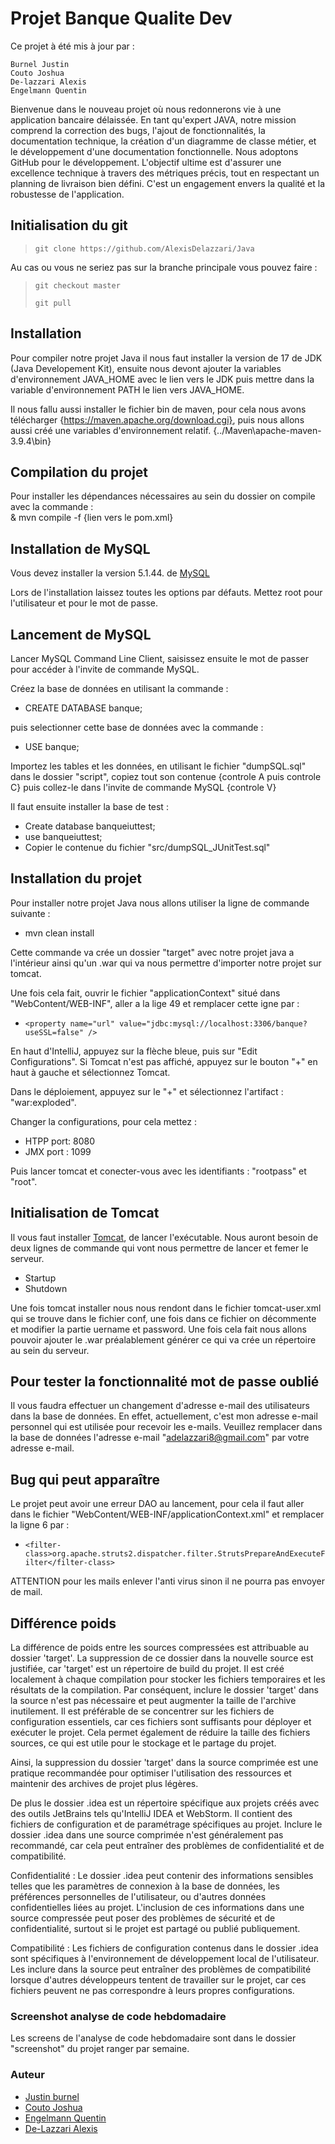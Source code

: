 # Projet Banque Qualite Dev

Ce projet à été mis à jour par :
    
    Burnel Justin
    Couto Joshua
    De-lazzari Alexis
    Engelmann Quentin

Bienvenue dans le nouveau projet où nous redonnerons vie à une application bancaire délaissée. En tant qu'expert JAVA, notre mission comprend la correction des bugs, l'ajout de fonctionnalités, la documentation technique, la création d'un diagramme de classe métier, et le développement d'une documentation fonctionnelle. Nous adoptons GitHub pour le développement. L'objectif ultime est d'assurer une excellence technique à travers des métriques précis, tout en respectant un planning de livraison bien défini. C'est un engagement envers la qualité et la robustesse de l'application.



## Initialisation du git 

> `git clone https://github.com/AlexisDelazzari/Java`

Au cas ou vous ne seriez pas sur la branche principale vous pouvez faire :
> `git checkout master `
> 
>
> `git pull ` 

## Installation  

Pour compiler notre projet Java il nous faut installer la version de 17 de JDK (Java Developement Kit), 
ensuite nous devont ajouter la variables d'environnement JAVA_HOME avec le lien vers le JDK puis mettre dans la variable d'environnement PATH le lien vers JAVA_HOME.

Il nous fallu aussi installer le fichier bin de maven, pour cela nous avons télécharger {https://maven.apache.org/download.cgi}, puis nous allons aussi créé une variables d'environnement relatif. {../Maven\apache-maven-3.9.4\bin}

## Compilation du projet 

Pour installer les dépendances nécessaires au sein du dossier on compile avec la commande :  
& mvn compile -f {lien vers le pom.xml}

## Installation de MySQL

Vous devez installer la version 5.1.44. de [MySQL](https://downloads.mysql.com/archives/community/)

Lors de l'installation laissez toutes les options par défauts. Mettez root pour l'utilisateur et pour le mot de passe.

## Lancement de MySQL

Lancer MySQL Command Line Client, saisissez ensuite le mot de passer pour accéder à l'invite de commande MySQL.

Créez la base de données en utilisant la commande :

- CREATE DATABASE banque;

puis selectionner cette base de données avec la commande :

- USE banque;

Importez les tables et les données, en utilisant le fichier "dumpSQL.sql" dans le dossier "script", copiez tout son contenue {controle A puis controle C} puis collez-le dans l'invite de commande MySQL {controle V}

Il faut ensuite installer la base de test : 

- Create database banqueiuttest;
- use banqueiuttest;
- Copier le contenue du fichier "src/dumpSQL_JUnitTest.sql"

## Installation du projet

Pour installer notre projet Java nous allons utiliser la ligne de commande suivante : 
- mvn clean install

Cette commande va crée un dossier "target" avec notre projet java a l'intérieur ainsi qu'un .war qui va nous permettre d'importer notre projet sur tomcat.

Une fois cela fait, ouvrir le fichier "applicationContext" situé dans "WebContent/WEB-INF", aller a la lige 49 et remplacer cette igne par :

- `<property name="url" value="jdbc:mysql://localhost:3306/banque?useSSL=false" />`

En haut d'IntelliJ, appuyez sur la flèche bleue, puis sur "Edit Configurations".
Si Tomcat n'est pas affiché, appuyez sur le bouton "+" en haut à gauche et sélectionnez Tomcat.

Dans le déploiement, appuyez sur le "+" et sélectionnez l'artifact : "war:exploded".

Changer la configurations, pour cela mettez :

- HTPP port: 8080
- JMX port : 1099

Puis lancer tomcat et conecter-vous avec les identifiants : "rootpass" et "root".

## Initialisation de Tomcat

Il vous faut installer [Tomcat](https://tomcat.apache.org/download-90.cgi), de lancer l'exécutable. Nous auront besoin de deux lignes de commande qui vont nous permettre de lancer et femer le serveur.

- Startup 
- Shutdown 

Une fois tomcat installer nous nous rendont dans le fichier tomcat-user.xml qui se trouve dans le fichier conf, une fois dans ce fichier on décommente et modifier la partie uername et password. Une fois cela fait nous allons pouvoir ajouter le .war préalablement générer ce qui va crée un répertoire au sein du serveur.

## Pour tester la fonctionnalité mot de passe oublié

Il vous faudra effectuer un changement d'adresse e-mail des utilisateurs dans la base de données. En effet, actuellement, c'est mon adresse e-mail personnel qui est utilisée pour recevoir les e-mails. Veuillez remplacer dans la base de données l'adresse e-mail "adelazzari8@gmail.com" par votre adresse e-mail.

## Bug qui peut apparaître

Le projet peut avoir une erreur DAO au lancement, pour cela il faut aller dans le fichier "WebContent/WEB-INF/applicationContext.xml" et remplacer la ligne 6 par :

- `<filter-class>org.apache.struts2.dispatcher.filter.StrutsPrepareAndExecuteFilter</filter-class>`

ATTENTION pour les mails enlever l'anti virus sinon il ne pourra pas envoyer de mail.
## Différence poids

La différence de poids entre les sources compressées est attribuable au dossier 'target'. La suppression de ce dossier dans la nouvelle source est justifiée, car 'target' est un répertoire de build du projet. Il est créé localement à chaque compilation pour stocker les fichiers temporaires et les résultats de la compilation. Par conséquent, inclure le dossier 'target' dans la source n'est pas nécessaire et peut augmenter la taille de l'archive inutilement. Il est préférable de se concentrer sur les fichiers de configuration essentiels, car ces fichiers sont suffisants pour déployer et exécuter le projet. Cela permet également de réduire la taille des fichiers sources, ce qui est utile pour le stockage et le partage du projet.

Ainsi, la suppression du dossier 'target' dans la source comprimée est une pratique recommandée pour optimiser l'utilisation des ressources et maintenir des archives de projet plus légères.

De plus le dossier .idea est un répertoire spécifique aux projets créés avec des outils JetBrains tels qu'IntelliJ IDEA et WebStorm. Il contient des fichiers de configuration et de paramétrage spécifiques au projet. Inclure le dossier .idea dans une source comprimée n'est généralement pas recommandé, car cela peut entraîner des problèmes de confidentialité et de compatibilité.

Confidentialité : Le dossier .idea peut contenir des informations sensibles telles que les paramètres de connexion à la base de données, les préférences personnelles de l'utilisateur, ou d'autres données confidentielles liées au projet. L'inclusion de ces informations dans une source compressée peut poser des problèmes de sécurité et de confidentialité, surtout si le projet est partagé ou publié publiquement.

Compatibilité : Les fichiers de configuration contenus dans le dossier .idea sont spécifiques à l'environnement de développement local de l'utilisateur. Les inclure dans la source peut entraîner des problèmes de compatibilité lorsque d'autres développeurs tentent de travailler sur le projet, car ces fichiers peuvent ne pas correspondre à leurs propres configurations.

### Screenshot analyse de code hebdomadaire

Les screens de l'analyse de code hebdomadaire sont dans le dossier "screenshot" du projet ranger par semaine.

### Auteur

- [Justin burnel](https://www.github.com/Dakuken)
- [Couto Joshua](https://github.com/Narga1299)
- [Engelmann Quentin](https://github.com/Yahzog)
- [De-Lazzari Alexis](https://github.com/AlexisDelazzari)





